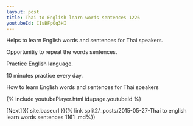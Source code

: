 ```yaml
---
layout: post
title: Thai to English learn words sentences 1226 
youtubeId: CIsBFpOq3HI
---
```

 
 
Helps to learn English words and sentences for Thai speakers.

Opportunitiy to repeat the words sentences. 

Practice English language. 
 
10 minutes practice every day. 
 
How to learn English words and sentences for Thai speakers 
 
{% include youtubePlayer.html id=page.youtubeId %}
 
 
[Next]({{ site.baseurl }}{% link  split2/_posts/2015-05-27-Thai to english learn words sentences 1161 .md%})
 
